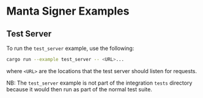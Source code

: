 # Manta Signer Examples

## Test Server

To run the `test_server` example, use the following:

```sh
cargo run --example test_server -- <URL>...
```

where `<URL>` are the locations that the test server should listen for requests.

NB: The `test_server` example is not part of the integration `tests` directory because it would then run as part of the normal test suite.
